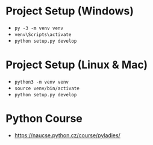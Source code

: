 # Project Setup (Windows)
* `py -3 -m venv venv`
* `venv\Scripts\activate`
* `python setup.py develop`

# Project Setup (Linux & Mac)
* `python3 -m venv venv`
* `source venv/bin/activate`
* `python setup.py develop`

# Python Course
* https://naucse.python.cz/course/pyladies/
